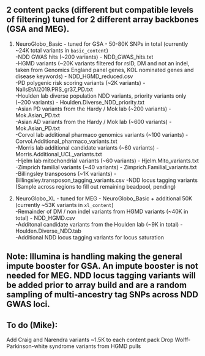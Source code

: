 ## 2 content packs (different but compatible levels of filtering) tuned for 2 different array backbones (GSA and MEG).

1. NeuroGlobo_Basic - tuned for GSA - 50-80K SNPs in total (currently ~24K total variants in ```basic_content```)  
-NDD GWAS hits (~200 variants) - NDD_GWAS_hits.txt   
-HGMD variants (~20K variants filtered for rsID, DM and not an indel, taken from Genomics England panel genes, KOL nominated genes and disease keywords) - NDD_HGMD_reduced.csv  
-PD polygenic risk scoring variants (~2K variants) - NallsEtAl2019.PRS_gr37_PD.txt  
-Houlden lab diverse population NDD variants, priority variants only (~200 variants) - Houlden.Diverse_NDD_priority.txt   
-Asian PD variants from the Hardy / Mok lab (~200 variants) - Mok.Asian_PD.txt   
-Asian AD variants from the Hardy / Mok lab (~600 variants) - Mok.Asian_PD.txt  
-Corvol lab additional pharmaco genomics variants (~100 variants) - Corvol.Additional_pharmaco_variants.txt  
-Morris lab additional candidate variants (~60 variants) - Morris.Additional_UCL_variants.txt  
-Hjelm lab mitochondrial variants (~60 variants) - Hjelm.Mito_variants.txt  
-Zimprich familial variants (~40 variants) - Zimprich.Familial_variants.txt  
-Billingsley transposons (~1K variants) - Billingsley.transposon_tagging_variants.csv
-NDD locus tagging variants (Sample across regions to fill out remaining beadpool, pending)  

2. NeuroGlobo_XL - tuned for MEG - NeuroGlobo_Basic + additional 50K  (currently ~53K variants in ```xl_content```)  
-Remainder of DM / non indel variants from HGMD variants (~40K in total) - NDD_HGMD.csv  
-Additonal candidate variants from the Houlden lab (~9K in total) - Houlden.Diverse_NDD.tab  
-Additional NDD locus tagging variants for locus saturation  

## Note: Illumina is handling making the general impute booster for GSA. An impute booster is not needed for MEG. NDD locus tagging variants will be added prior to array build and are a random sampling of multi-ancestry tag SNPs across NDD GWAS loci.

## To do (Mike):
Add Craig and Narendra variants ~1.5K to each content pack 
Drop Wolff-Parkinson-white syndrome variants from HGMD pulls
